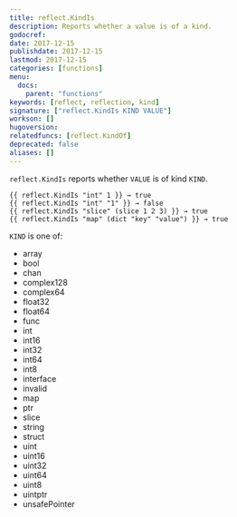 ```yaml
---
title: reflect.KindIs
description: Reports whether a value is of a kind.
godocref:
date: 2017-12-15
publishdate: 2017-12-15
lastmod: 2017-12-15
categories: [functions]
menu:
  docs:
    parent: "functions"
keywords: [reflect, reflection, kind]
signature: ["reflect.KindIs KIND VALUE"]
workson: []
hugoversion:
relatedfuncs: [reflect.KindOf]
deprecated: false
aliases: []
---
```


`reflect.KindIs` reports whether `VALUE` is of kind `KIND`.

    {{ reflect.KindIs "int" 1 }} → true
    {{ reflect.KindIs "int" "1" }} → false
    {{ reflect.KindIs "slice" (slice 1 2 3) }} → true
    {{ reflect.KindIs "map" (dict "key" "value") }} → true

`KIND` is one of:

* array
* bool
* chan
* complex128
* complex64
* float32
* float64
* func
* int
* int16
* int32
* int64
* int8
* interface
* invalid
* map
* ptr
* slice
* string
* struct
* uint
* uint16
* uint32
* uint64
* uint8
* uintptr
* unsafePointer
